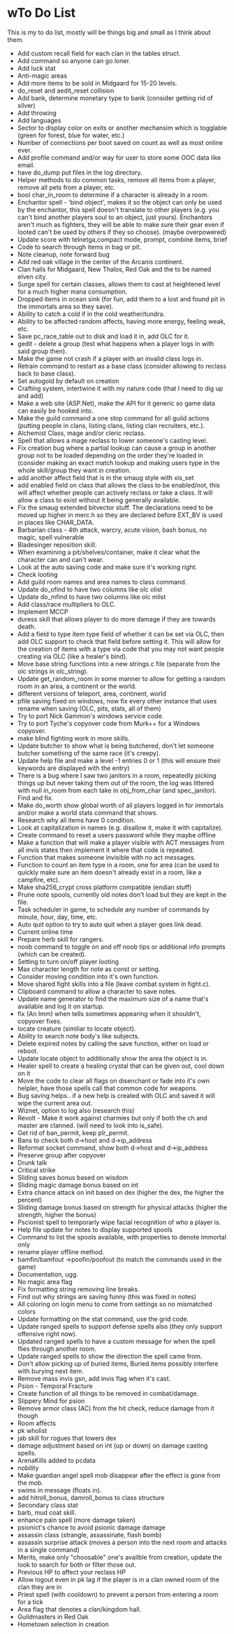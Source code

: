 wTo Do List
==========

This is my to do list, mostly will be things big and small as I think about them.

  - Add custom recall field for each clan in the tables struct.
  - Add command so anyone can go loner.
  - Add luck stat
  - Anti-magic areas
  - Add more items to be sold in Midgaard for 15-20 levels.
  - do_reset and aedit_reset collision
  - Add bank, determine monetary type to bank (consider getting rid of silver)
  - Add throwing
  - Add languages
  - Sector to display color on exits or another mechansim which is togglable (green for forest, blue for water, etc.)
  - Number of connections per boot saved on count as well as most online ever.
  - Add profile command and/or way for user to store some OOC data like email.
  - have do_dump put files in the log directory.
  - Helper methods to do common tasks, remove all items from a player, remove all pets from a player, etc.
  - bool char_in_room to determine if a character is already in a room.
  - Enchantor spell - 'bind object', makes it so the object can only be used by the enchantor, this
    spell doesn't translate to other players (e.g. you can't bind another players soul to an object,
    just yours).  Enchantors aren't much as fighters, they will be able to make sure their gear even
    if looted can't be used by others if they so choose).  (maybe overpowered)
  - Update score with telnetga,compact mode, prompt, combine items, brief
  - Code to search through items in bag or pit.
  - Note cleanup, note forward bug
  - Add red oak village in the center of the Arcanis continent.
  - Clan halls for Midgaard, New Thalos, Red Oak and the to be named elven city.
  - Surge spell for certain classes, allows them to cast at heightened
    level for a much higher mana consumption.  
  - Dropped items in ocean sink (for fun, add them to a lost and found pit in the immortals area so they save).
  - Ability to catch a cold if in the cold weather/tundra.
  - Ability to be affected random affects, having more energy, feeling weak, etc.
  - Save pc_race_table out to disk and load it in, add OLC for it.
  - gedit - delete a group (test what happens when a player logs in with said group then).
  - Make the game not crash if a player with an invalid class logs in.
  - Retrain command to restart as a base class (consider allowing to reclass back to base class).
  - Set autogold by default on creation
  - Crafting system, intertwine it with my nature code (that I need to dig up and add)
  - Make a web site (ASP.Net), make the API for it generic so game data can easily be hooked into.
  - Make the guild command a one stop command for all guild actions (putting people in clans, listing
    clans, listing clan recruiters, etc.).
  - Alchemist Class, mage and/or cleric reclass.
  - Spell that allows a mage reclass to lower someone's casting level.
  - Fix creation bug where a partial lookup can cause a group in another group not to be loaded 
    depending on the order they're loaded in (consider making an exact match lookup and making 
    users type in the whole skill/group they want in creation.
  - add another affect field that is in the smaug style with xis_set
  - add enabled field on class that allows the class to be enabled/not, this
    will affect whether people can actively reclass or take a class.  It will
    allow a class to exist without it being generally available.
  - Fix the smaug extended bitvector stuff.  The declarations need to be moved up higher
    in merc.h so they are declared before EXT_BV is used in places like CHAR_DATA.
  - Barbarian class - 4th attack, warcry, acute vision, bash bonus, no magic, spell vulnerable
  - Bladesinger reposition skill.
  - When examining a pit/shelves/container, make it clear what the character can and can't wear.
  - Look at the auto saving code and make sure it's working right.
  - Check looting
  - Add guild room names and area names to class command.
  - Update do_ofind to have two columns like olc olist
  - Update do_mfind to have two columns like olc mlist
  - Add class/race multipliers to OLC.
  - Implement MCCP
  - duress skill that allows player to do more damage if they are towards death.
  - Add a field to type item type field of whether it can be set via OLC, then add OLC support
    to check that field before setting it.  This will allow for the creation of items with a
    type via code that you may not want people creating via OLC (like a healer's bind).
  - Move base string functions into a new strings.c file (separate from the olc strings in olc_string).
  - Update get_random_room in some manner to allow for getting a random room in an area, a continent or the world.
  - different versions of teleport, area, continent, world
  - pfile saving fixed on windows, now fix every other instance that uses rename when saving (OLC, pits, stats, all of them)
  - Try to port Nick Gammon's windows service code.  
  - Try to port Tyche's copyover code from Murk++ for a Windows copyover.
  - make blind fighting work in more skills.
  - Update butcher to show what is being butchered, don't let someone butcher something of the same race (it's creepy).
  - Update help file and make a level -1 entries 0 or 1 (this will ensure their keywords are displayed with the entry)
  - There is a bug where I saw two janitors in a room, repeatedly picking things up but never taking
    them out of the room, the log was littered with null in_room from each take in obj_from_char (and spec_janitor).  Find and fix.
  - Make do_worth show global worth of all players logged in for immortals and/or make a world
    stats command that shows.
  - Research why all items have 0 condition.
  - Look at capitalization in names (e.g. disallow it, make it with capitalize).
  - Create command to reset a users password while they maybe offline
  - Make a function that will make a player visible with ACT messages from all invis states then implement it where that code is repeated.
  - Function that makes someone invisible with no act messages.
  - Function to count an item type in a room, one for area (can be used to quickly make sure an item doesn't already exist in a room, like a campfire, etc).
  - Make sha256_crypt cross platform compatible (endian stuff)
  - Prune note spools, currently old notes don't load but they are kept in the file.
  - Task scheduler in game, to schedule any number of commands by minute, hour, day, time, etc.
  - Auto quit option to try to auto quit when a player goes link dead.
  - Current online time
  - Prepare herb skill for rangers.
  - noob command to toggle on and off noob tips or additional info prompts (which can be created).
  - Setting to turn on/off player looting
  - Max character length for note as const or setting.
  - Consider moving condition into it's own function.
  - Move shared fight skills into a file (leave combat system in fight.c).
  - Clipboard command to allow a character to save notes.
  - Update name generator to find the maximum size of a name that's available and log it on startup.
  - fix (An Imm) when tells sometimes appearing when it shouldn't, copyover fixes.
  - locate creature (similiar to locate object).
  - Ability to search note body's like subjects.
  - Delete expired notes by calling the save function, either on load or reboot.
  - Update locate object to additionally show the area the object is in.
  - Healer spell to create a healing crystal that can be given out, cool down on it
  - Move the code to clear all flags on disenchant or fade into it's own helpler, have those spells call that common code for weapons.
  - Bug saving helps.. if a new help is created with OLC and saved it will wipe the current area out.
  - Wiznet, option to log also (research this)
  - Revolt - Make it work against charmies but only if both the ch and master are clanned. (will need to look into is_safe).
  - Get rid of ban_permit, keep plr_permit.
  - Bans to check both d->host and d->ip_address
  - Reformat socket command, show both d->host and d->ip_address
  - Preserve group after copyover
  - Drunk talk
  - Critical strike
  - Sliding saves bonus based on wisdom
  - Sliding magic damage bonus based on int
  - Extra chance attack on init based on dex (higher the dex, the higher the percent)
  - Sliding damage bonus based on strength for physical attacks (higher the strength, higher the bonus)
  - Pscionist spell to temporarly wipe facial recognition of who a player is.
  - Help file update for notes to display supported spools
  - Command to list the spools available, with properties to denote immortal only
  - rename player offline method.
  - bamfin/bamfout ->poofin/poofout (to match the commands used in the game)
  - Documentation, ugg.
  - No magic area flag
  - Fix formatting string removing line breaks.
  - Find out why strings are saving funny (this was fixed in notes)  
  - All coloring on login menu to come from settings so no mismatched colors
  - Update formatting on the stat command, use the grid code.
  - Update ranged spells to support defense spells also (they only support offensive right now).
  - Updated ranged spells to have a custom message for when the spell flies through another room.
  - Update ranged spells to show the direction the spell came from.
  - Don't allow picking up of buried items, Buried items possibly interfere with burying next item.
  - Remove mass invis gsn, add invis flag when it's cast.
  - Psion - Temporal Fracture
  - Create function of all things to be removed in combat/damage.
  - Slippery Mind for psion
  - Remove armor class (AC) from the hit check, reduce damage from it though
  - Room affects
  - pk wholist
  - jab skill for rogues that lowers dex
  - damage adjustment based on int (up or down) on damage casting spells.
  - ArenaKills added to pcdata
  - nobility
  - Make guardian angel spell mob disappear after the effect is gone from the mob.
  - swims in message (floats in).
  - add hitroll_bonus, damroll_bonus to class structure
  - Secondary class stat
  - barb, mud coat skill.
  - enhance pain spell (more damage taken)
  - psionict's chance to avoid psionic damage damage
  - assassin class (strangle, assassinate, flash bomb)
  - assassin surprise attack (moves a person into the next room and attacks in a single command)
  - Merits, make only "choosable" one's availble from creation, update the look to search for both or filter those out.
  - Previous HP to affect your reclass HP
  - Allow logout even in pk lag if the player is in a clan owned room of the clan they are in
  - Priest spell (with cooldown) to prevent a person from entering a room for a tick
  - Area flag that denotes a clan/kingdom hall.
  - Guildmasters in Red Oak
  - Hometown selection in creation
